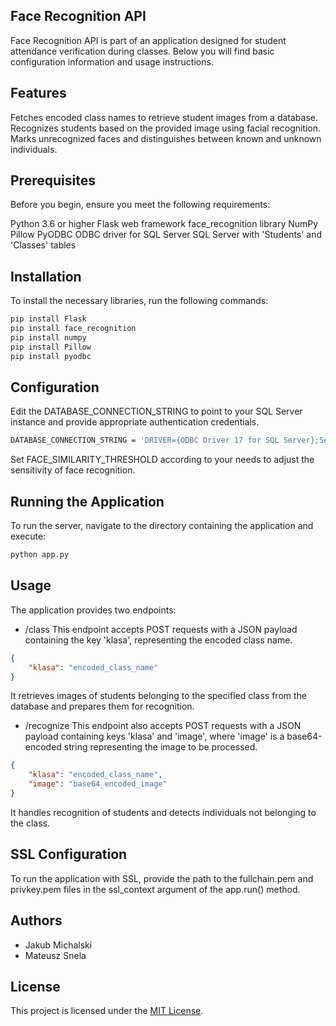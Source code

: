 ## Face Recognition API
Face Recognition API is part of an application designed for student attendance verification during classes. Below you will find basic configuration information and usage instructions.

## Features
Fetches encoded class names to retrieve student images from a database.
Recognizes students based on the provided image using facial recognition.
Marks unrecognized faces and distinguishes between known and unknown individuals.
## Prerequisites
Before you begin, ensure you meet the following requirements:

Python 3.6 or higher
Flask web framework
face_recognition library
NumPy
Pillow
PyODBC
ODBC driver for SQL Server
SQL Server with 'Students' and 'Classes' tables
## Installation
To install the necessary libraries, run the following commands:

```bash
pip install Flask
pip install face_recognition
pip install numpy
pip install Pillow
pip install pyodbc
```
## Configuration
Edit the DATABASE_CONNECTION_STRING to point to your SQL Server instance and provide appropriate authentication credentials.

```bash
DATABASE_CONNECTION_STRING = 'DRIVER={ODBC Driver 17 for SQL Server};Server=YOUR_SERVER;Database=Your_Database;Port=YOUR_PORT;UID=YOUR_UID;PWD=YOUR_PASSWORD;'
```
Set FACE_SIMILARITY_THRESHOLD according to your needs to adjust the sensitivity of face recognition.

## Running the Application
To run the server, navigate to the directory containing the application and execute:

```bash
python app.py
```
## Usage
The application provides two endpoints:

- /class
This endpoint accepts POST requests with a JSON payload containing the key 'klasa', representing the encoded class name.

```json
{
    "klasa": "encoded_class_name"
}
```
It retrieves images of students belonging to the specified class from the database and prepares them for recognition.

- /recognize
This endpoint also accepts POST requests with a JSON payload containing keys 'klasa' and 'image', where 'image' is a base64-encoded string representing the image to be processed.

```json
{
    "klasa": "encoded_class_name",
    "image": "base64_encoded_image"
}
```
It handles recognition of students and detects individuals not belonging to the class.

## SSL Configuration
To run the application with SSL, provide the path to the fullchain.pem and privkey.pem files in the ssl_context argument of the app.run() method.

## Authors
- Jakub Michalski
- Mateusz Snela

## License
This project is licensed under the [MIT License](LICENSE).
